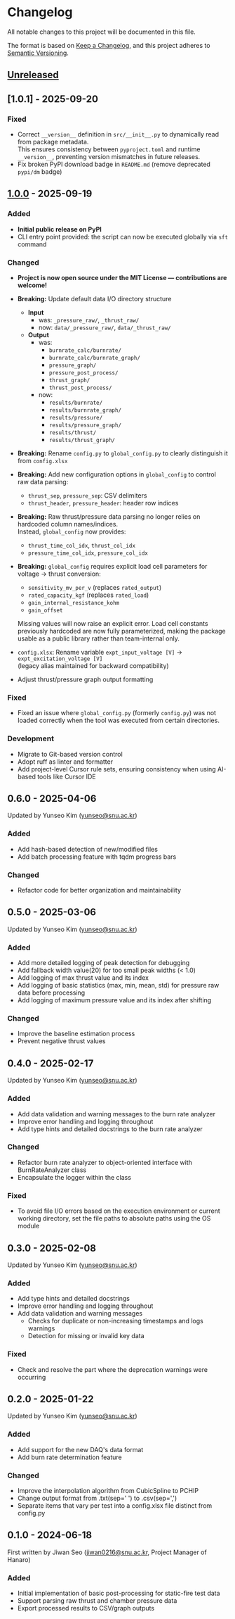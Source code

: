 # Changelog

All notable changes to this project will be documented in this file.

The format is based on [Keep a Changelog](https://keepachangelog.com/en/1.1.0/),
and this project adheres to [Semantic Versioning](https://semver.org/spec/v2.0.0.html).

## [Unreleased]

## [1.0.1] - 2025-09-20

### Fixed
- Correct `__version__` definition in `src/__init__.py` to dynamically read from package metadata.  
  This ensures consistency between `pyproject.toml` and runtime `__version__`, preventing version mismatches in future releases.
- Fix broken PyPI download badge in `README.md` (remove deprecated `pypi/dm` badge)

## [1.0.0] - 2025-09-19

### Added

- **Initial public release on PyPI**
- CLI entry point provided: the script can now be executed globally via `sft` command

### Changed

- **Project is now open source under the MIT License — contributions are welcome!**

- **Breaking:** Update default data I/O directory structure
  - **Input**
    - was: `_pressure_raw/`, `_thrust_raw/`
    - now: `data/_pressure_raw/`, `data/_thrust_raw/`
  - **Output**
    - was:  
      - `burnrate_calc/burnrate/`  
      - `burnrate_calc/burnrate_graph/`  
      - `pressure_graph/`  
      - `pressure_post_process/`  
      - `thrust_graph/`  
      - `thrust_post_process/`
    - now:  
      - `results/burnrate/`  
      - `results/burnrate_graph/`  
      - `results/pressure/`  
      - `results/pressure_graph/`  
      - `results/thrust/`  
      - `results/thrust_graph/`

- **Breaking:** Rename `config.py` to `global_config.py` to clearly distinguish it from `config.xlsx`

- **Breaking:** Add new configuration options in `global_config` to control raw data parsing:  
  - `thrust_sep`, `pressure_sep`: CSV delimiters  
  - `thrust_header`, `pressure_header`: header row indices

- **Breaking:** Raw thrust/pressure data parsing no longer relies on hardcoded column names/indices.  
  Instead, `global_config` now provides:  
  - `thrust_time_col_idx`, `thrust_col_idx`  
  - `pressure_time_col_idx`, `pressure_col_idx`

- **Breaking:** `global_config` requires explicit load cell parameters for voltage → thrust conversion:  
  - `sensitivity_mv_per_v` (replaces `rated_output`)  
  - `rated_capacity_kgf` (replaces `rated_load`)  
  - `gain_internal_resistance_kohm`  
  - `gain_offset`  

  Missing values will now raise an explicit error. Load cell constants previously hardcoded are now fully parameterized, making the package usable as a public library rather than team-internal only.

- `config.xlsx`: Rename variable `expt_input_voltage [V]` → `expt_excitation_voltage [V]`  
  (legacy alias maintained for backward compatibility)

- Adjust thrust/pressure graph output formatting

### Fixed
- Fixed an issue where `global_config.py` (formerly `config.py`) was not loaded correctly when the tool was executed from certain directories.

### Development

- Migrate to Git-based version control
- Adopt ruff as linter and formatter
- Add project-level Cursor rule sets, ensuring consistency when using AI-based tools like Cursor IDE

## 0.6.0 - 2025-04-06
Updated by Yunseo Kim (yunseo@snu.ac.kr)

### Added

- Add hash-based detection of new/modified files
- Add batch processing feature with tqdm progress bars

### Changed

- Refactor code for better organization and maintainability

## 0.5.0 - 2025-03-06

Updated by Yunseo Kim (yunseo@snu.ac.kr)

### Added

- Add more detailed logging of peak detection for debugging
- Add fallback width value(20) for too small peak widths (< 1.0)
- Add logging of max thrust value and its index
- Add logging of basic statistics (max, min, mean, std) for pressure raw data before processing
- Add logging of maximum pressure value and its index after shifting

### Changed

- Improve the baseline estimation process
- Prevent negative thrust values

## 0.4.0 - 2025-02-17

Updated by Yunseo Kim (yunseo@snu.ac.kr)

### Added

- Add data validation and warning messages to the burn rate analyzer
- Improve error handling and logging throughout
- Add type hints and detailed docstrings to the burn rate analyzer

### Changed

- Refactor burn rate analyzer to object-oriented interface with BurnRateAnalyzer class
- Encapsulate the logger within the class

### Fixed
- To avoid file I/O errors based on the execution environment or current working directory, set the file paths to absolute paths using the OS module

## 0.3.0 - 2025-02-08

Updated by Yunseo Kim (yunseo@snu.ac.kr)

### Added

- Add type hints and detailed docstrings
- Improve error handling and logging throughout
- Add data validation and warning messages
  - Checks for duplicate or non-increasing timestamps and logs warnings
  - Detection for missing or invalid key data

### Fixed

- Check and resolve the part where the deprecation warnings were occurring

## 0.2.0 - 2025-01-22

Updated by Yunseo Kim (yunseo@snu.ac.kr)

### Added

- Add support for the new DAQ's data format
- Add burn rate determination feature

### Changed

- Improve the interpolation algorithm from CubicSpline to PCHIP
- Change output format from .txt(sep=' ') to .csv(sep=',')
- Separate items that vary per test into a config.xlsx file distinct from config.py

## 0.1.0 - 2024-06-18

First written by Jiwan Seo (jiwan0216@snu.ac.kr, Project Manager of Hanaro)

### Added

- Initial implementation of basic post-processing for static-fire test data
- Support parsing raw thrust and chamber pressure data
- Export processed results to CSV/graph outputs

[unreleased]: https://github.com/snu-hanaro/static-fire-toolkit/compare/v1.0.0...HEAD
[1.0.0]: https://github.com/snu-hanaro/static-fire-toolkit/releases/tag/v1.0.0
